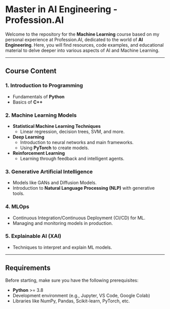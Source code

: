 # Master in AI Engineering - Profession.AI

Welcome to the repository for the **Machine Learning** course based on my personal experience at Profession.AI, dedicated to the world of **AI Engineering**. Here, you will find resources, code examples, and educational material to delve deeper into various aspects of AI and Machine Learning.

---

## Course Content

### 1. **Introduction to Programming**
- Fundamentals of **Python**
- Basics of **C++**

### 2. **Machine Learning Models**
- **Statistical Machine Learning Techniques**
  - Linear regression, decision trees, SVM, and more.
- **Deep Learning**
  - Introduction to neural networks and main frameworks.
  - Using **PyTorch** to create models.
- **Reinforcement Learning**
  - Learning through feedback and intelligent agents.

### 3. **Generative Artificial Intelligence**
- Models like GANs and Diffusion Models.
- Introduction to **Natural Language Processing (NLP)** with generative tools.

### 4. **MLOps**
- Continuous Integration/Continuous Deployment (CI/CD) for ML.
- Managing and monitoring models in production.

### 5. **Explainable AI (XAI)**
- Techniques to interpret and explain ML models.

---

## Requirements

Before starting, make sure you have the following prerequisites:
- **Python** >= 3.8
- Development environment (e.g., Jupyter, VS Code, Google Colab)
- Libraries like NumPy, Pandas, Scikit-learn, PyTorch, etc.
